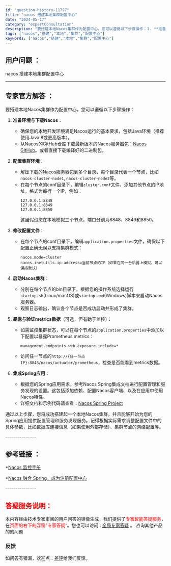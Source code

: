 ```yaml
---
id: "question-history-11797"
title: "nacos 搭建本地集群配置中心"
date: "2024-05-17"
category: "expertConsultation"
description: "要搭建本地Nacos集群作为配置中心，您可以遵循以下步骤操作：1. **准备环境与下载Nacos**：   - 确保您的本地开发环境满足Nacos运行的基本要求，包括Java环境（推荐使用Java 8或更高版本）。   - 从Nacos的GitHub仓库下载最新版本的Nacos服务器包：[Nacos"
tags: ["nacos","搭建","本地","集群","配置中心"]
keywords: ["nacos","搭建","本地","集群","配置中心"]
---
```


## 用户问题 ： 
 nacos 搭建本地集群配置中心  

---------------
## 专家官方解答 ：

要搭建本地Nacos集群作为配置中心，您可以遵循以下步骤操作：

1. **准备环境与下载Nacos**：
   - 确保您的本地开发环境满足Nacos运行的基本要求，包括Java环境（推荐使用Java 8或更高版本）。
   - 从Nacos的GitHub仓库下载最新版本的Nacos服务器包：[Nacos GitHub](https://github.com/alibaba/nacos)。或者直接下载编译好的二进制包。

2. **配置集群环境**：
   - 解压下载的Nacos服务器包到多个目录，每个目录代表一个节点，比如`nacos-cluster-node1`, `nacos-cluster-node2`等。
   - 在每个节点的conf目录下，编辑`cluster.conf`文件，添加其他节点的IP地址，格式为每行一个IP，例如：
     ```
     127.0.0.1:8848
     127.0.0.1:8849
     127.0.0.1:8850
     ```
     这里假设您在本地模拟三个节点，端口分别为8848、8849和8850。

3. **修改配置文件**：
   - 在每个节点的conf目录下，编辑`application.properties`文件，确保以下配置正确无误以支持集群模式：
     ```
     nacos.mode=cluster
     nacos.inetutils.ip-address=当前节点的IP（如果在同一台机器上模拟，可以保持默认）
     ```

4. **启动Nacos集群**：
   - 分别在每个节点的bin目录下，根据您的操作系统选择运行`startup.sh`(Linux/macOS)或`startup.cmd`(Windows)脚本来启动Nacos服务器。
   - 观察日志输出，确认各个节点是否成功启动并形成了集群。

5. **暴露与验证metrics数据**（可选，但有助于监控）：
   - 如需监控集群状态，可以在每个节点的`application.properties`中添加以下配置以暴露Prometheus metrics：
     ```
     management.endpoints.web.exposure.include=*
     ```
   - 访问任一节点的`http://{任一节点IP}:8848/nacos/actuator/prometheus`，检查是否能看到metrics数据。

6. **集成Spring应用**：
   - 根据您的Spring应用需求，参考Nacos Spring集成文档进行配置管理和服务发现的设置。这包括添加依赖、配置Nacos客户端、以及在应用中使用Nacos特性。
   - 详细文档和示例代码请查看：[Nacos Spring Project](https://github.com/nacos-group/nacos-spring-project/wiki/Nacos-Spring-Project-0.3.1-%E6%96%B0%E5%8A%9F%E8%83%BD%E4%BD%BF%E7%94%A8%E6%89%8B%E5%86%8C)

通过以上步骤，您将成功搭建起一个本地Nacos集群，并且能够开始为您的Spring应用提供配置管理和服务发现服务。记得根据实际需求调整配置文件中的具体参数，比如数据库连接信息（如果使用外部存储）、集群节点的网络配置等。


<font color="#949494">---------------</font> 


## 参考链接 ：

*[Nacos 监控手册](https://nacos.io/docs/latest/guide/admin/monitor-guide)
 
 *[Nacos 融合 Spring，成为注册配置中心](https://nacos.io/docs/latest/ecology/use-nacos-with-spring)


 <font color="#949494">---------------</font> 
 


## <font color="#FF0000">答疑服务说明：</font> 

本内容经由技术专家审阅的用户问答的镜像生成，我们提供了<font color="#FF0000">专家智能答疑服务</font>，在<font color="#FF0000">页面的右下的浮窗”专家答疑“</font>。您也可以访问 : [全局专家答疑](https://answer.opensource.alibaba.com/docs/intro) 。 咨询其他产品的的问题

### 反馈
如问答有错漏，欢迎点：[差评](https://ai.nacos.io/user/feedbackByEnhancerGradePOJOID?enhancerGradePOJOId=13802)给我们反馈。
